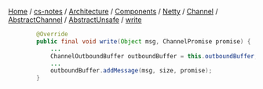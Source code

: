 [Home](https://mengxianbin.github.io) /
[cs-notes](https://mengxianbin.github.io/cs-notes/site) /
[Architecture](https://mengxianbin.github.io/cs-notes/site/Architecture) /
[Components](https://mengxianbin.github.io/cs-notes/site/Architecture/Components) /
[Netty](https://mengxianbin.github.io/cs-notes/site/Architecture/Components/Netty) /
[Channel](https://mengxianbin.github.io/cs-notes/site/Architecture/Components/Netty/Channel) /
[AbstractChannel](https://mengxianbin.github.io/cs-notes/site/Architecture/Components/Netty/Channel/AbstractChannel) /
[AbstractUnsafe](https://mengxianbin.github.io/cs-notes/site/Architecture/Components/Netty/Channel/AbstractChannel/AbstractUnsafe) /
[write](https://mengxianbin.github.io/cs-notes/site/Architecture/Components/Netty/Channel/AbstractChannel/AbstractUnsafe/write)

```java
        @Override
        public final void write(Object msg, ChannelPromise promise) {
            ...
            ChannelOutboundBuffer outboundBuffer = this.outboundBuffer;
            ...
            outboundBuffer.addMessage(msg, size, promise);
        }
```
